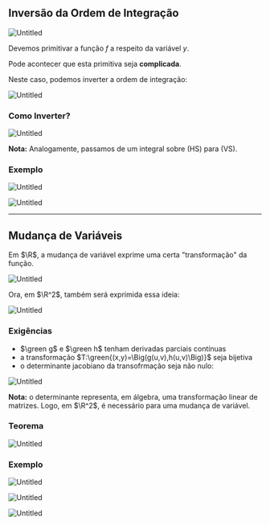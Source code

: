 ## Inversão da Ordem de Integração

![Untitled](MV%20Integrais%20Duplos%20b90e13da71b74b6ca94194dc3c639d38/Untitled.png)

Devemos primitivar a função $f$ a respeito da variável $y$.

Pode acontecer que esta primitiva seja **complicada**.

Neste caso, podemos inverter a ordem de integração:

![Untitled](MV%20Integrais%20Duplos%20b90e13da71b74b6ca94194dc3c639d38/Untitled%201.png)

### Como Inverter?

![Untitled](MV%20Integrais%20Duplos%20b90e13da71b74b6ca94194dc3c639d38/Untitled%202.png)

**Nota:** Analogamente, passamos de um integral sobre (HS) para (VS).

### Exemplo

![Untitled](MV%20Integrais%20Duplos%20b90e13da71b74b6ca94194dc3c639d38/Untitled%203.png)

![Untitled](MV%20Integrais%20Duplos%20b90e13da71b74b6ca94194dc3c639d38/Untitled%204.png)

---

## Mudança de Variáveis

Em $\R$, a mudança de variável exprime uma certa "transformação" da função.

![Untitled](MV%20Integrais%20Duplos%20b90e13da71b74b6ca94194dc3c639d38/Untitled%205.png)

Ora, em $\R^2$, também será exprimida essa ideia:

![Untitled](MV%20Integrais%20Duplos%20b90e13da71b74b6ca94194dc3c639d38/Untitled%206.png)

### Exigências

- $\green g$ e $\green h$ tenham derivadas parciais contínuas
- a transformação $T:\green{(x,y)=\Big(g(u,v),h(u,v)\Big)}$ seja bijetiva
- o determinante jacobiano da transofrmação seja não nulo:

![Untitled](MV%20Integrais%20Duplos%20b90e13da71b74b6ca94194dc3c639d38/Untitled%207.png)

**Nota:** o determinante representa, em álgebra, uma transformação linear de matrizes. Logo, em $\R^2$, é necessário para uma mudança de variável.

### Teorema

![Untitled](MV%20Integrais%20Duplos%20b90e13da71b74b6ca94194dc3c639d38/Untitled%208.png)

### Exemplo

![Untitled](MV%20Integrais%20Duplos%20b90e13da71b74b6ca94194dc3c639d38/Untitled%209.png)

![Untitled](MV%20Integrais%20Duplos%20b90e13da71b74b6ca94194dc3c639d38/Untitled%2010.png)

![Untitled](MV%20Integrais%20Duplos%20b90e13da71b74b6ca94194dc3c639d38/Untitled%2011.png)
